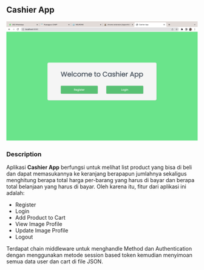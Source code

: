 ## Cashier App

![Main Page](./assets/styling-pages/index.png)

### Description

Aplikasi **Cashier App** berfungsi untuk melihat list product yang bisa di beli dan dapat memasukannya ke keranjang  berapapun jumlahnya sekaligus menghitung berapa total harga per-barang yang harus di bayar dan berapa total belanjaan yang harus di bayar. Oleh karena itu, fitur dari aplikasi ini adalah:

- Register
- Login
- Add Product to Cart
- View Image Profile
- Update Image Profile
- Logout

Terdapat chain middleware untuk menghandle Method dan Authentication dengan menggunakan metode session based token kemudian menyimoan semua data user dan cart di file JSON.